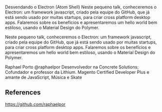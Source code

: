 Desvendando o Electron (Atom Shell)
Neste pequeno talk, conheceremos o Electron: um framework javascript, criado pela equipe do GitHub, que já está sendo usado por muitas startups, para criar cross platform desktop apps. Falaremos sobre os benefícios e apresentaremos um hello world bem estiloso, usando o Material Design do Polymer.

Neste pequeno talk, conheceremos o Electron: um framework javascript, criado pela equipe do GitHub, que já está sendo usado por muitas startups, para criar cross platform desktop apps. Falaremos sobre os benefícios e apresentaremos um hello world bem estiloso, usando o Material Design do Polymer.

Raphael Porto
@raphaelpor
Desenvolvedor na Concrete Solutions; Cofundador e professor da Lithium. Magento Certified Developer Plus e amante de JavaScript, Música e Skate

## References
https://github.com/raphaelpor